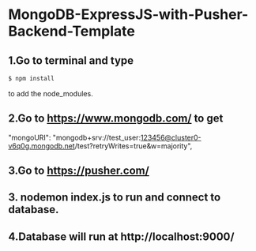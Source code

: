 # MongoDB-ExpressJS-with-Pusher-Backend-Template

## 1.Go to terminal and type 
```js
$ npm install 
```
to add the node_modules.

## 2.Go to https://www.mongodb.com/ to get
"mongoURI": "mongodb+srv://test_user:123456@cluster0-v6q0g.mongodb.net/test?retryWrites=true&w=majority",

## 3.Go to https://pusher.com/ 

## 3. nodemon index.js to run and connect to database.

## 4.Database will run at http://localhost:9000/
